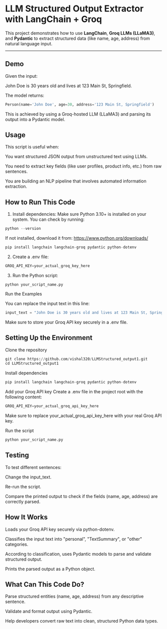 #  LLM Structured Output Extractor with LangChain + Groq

This project demonstrates how to use **LangChain**, **Groq LLMs (LLaMA3)**, and **Pydantic** to extract structured data (like name, age, address) from natural language input.

---

## Demo

Given the input:

John Doe is 30 years old and lives at 123 Main St, Springfield.

The model returns:

```python
Person(name='John Doe', age=30, address='123 Main St, Springfield')
```
This is achieved by using a Groq-hosted LLM (LLaMA3) and parsing its output into a Pydantic model.

## Usage
This script is useful when:

You want structured JSON output from unstructured text using LLMs.

You need to extract key fields (like user profiles, product info, etc.) from raw sentences.

You are building an NLP pipeline that involves automated information extraction.

## How to Run This Code
1. Install dependencies:
   Make sure Python 3.10+ is installed on your system.
You can check by running:
```python
python --version
```
If not installed, download it from: https://www.python.org/downloads/
 ```python
pip install langchain langchain-groq pydantic python-dotenv
```
2. Create a .env file:
```python
GROQ_API_KEY=your_actual_groq_key_here
```
3. Run the Python script:
```pyhton
python your_script_name.py
```
Run the Examples

You can replace the input text in this line:
```python
input_text = "John Doe is 30 years old and lives at 123 Main St, Springfield."
```
Make sure to store your Groq API key securely in a .env file. 

## Setting Up the Environment
Clone the repository
```python
git clone https://github.com/vishal320/LLMStructured_output1.git
cd LLMStructured_output1
```
Install dependencies
```python
pip install langchain langchain-groq pydantic python-dotenv
```
Add your Groq API key
Create a .env file in the project root with the following content:
```python
GROQ_API_KEY=your_actual_groq_api_key_here
```
Make sure to replace your_actual_groq_api_key_here with your real Groq API key.

Run the script
```python
python your_script_name.py
```

## Testing
To test different sentences:

Change the input_text.

Re-run the script.

Compare the printed output to check if the fields (name, age, address) are correctly parsed.

## How It Works
Loads your Groq API key securely via python-dotenv.

Classifies the input text into "personal", "TextSummary", or "other" categories.

According to classification, uses Pydantic models to parse and validate structured output.

Prints the parsed output as a Python object.

## What Can This Code Do?
Parse structured entities (name, age, address) from any descriptive sentence.

Validate and format output using Pydantic.

Help developers convert raw text into clean, structured Python data types.




